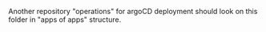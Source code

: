 Another repository "operations" for argoCD deployment should look on this folder in "apps of apps" structure.